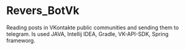 # Revers_BotVk
Reading posts in VKontakte public communities and sending them to telegram. 
Is used JAVA, Intellij IDEA, Gradle, VK-API-SDK, Spring frameworg.
